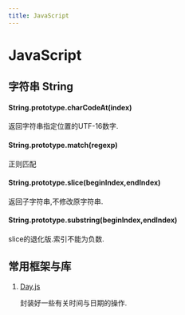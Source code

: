 ```yaml
---
title: JavaScript
---
```


# JavaScript

## 字符串 String


#### String.prototype.charCodeAt(index)

返回字符串指定位置的UTF-16数字.

#### String.prototype.match(regexp)

正则匹配

#### String.prototype.slice(beginIndex,endIndex)

返回子字符串,不修改原字符串.

#### String.prototype.substring(beginIndex,endIndex)

slice的退化版.索引不能为负数.

## 常用框架与库

1. [Day.js](https://dayjs.gitee.io/zh-CN/)

    封装好一些有关时间与日期的操作.